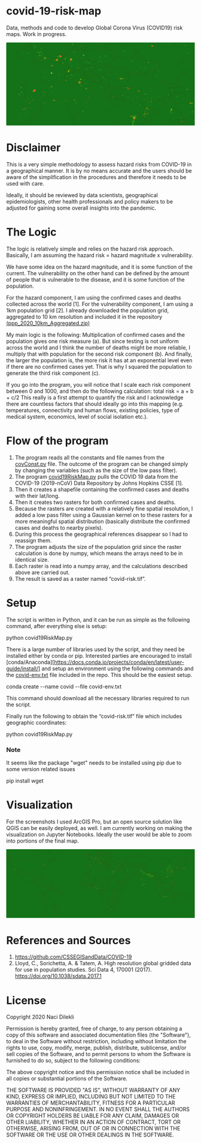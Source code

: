 # covid-19-risk-map
Data, methods and code to develop Global Corona Virus (COVID19) risk maps. Work in progress.

![](images/zoomed-risk-map.png)

# Disclaimer
This is a very simple methodology to assess hazard risks from COVID-19 in a geographical manner.  It is by no means accurate and the users should be aware of the simplification in the procedures and therefore it needs to be used with care.

Ideally, it should be reviewed by data scientists, geographical epidemiologists, other health professionals and policy makers to be adjusted for gaining some overall insights into the pandemic.

# The Logic

The logic is relatively simple and relies on the hazard risk approach. Basically, I am assuming the hazard risk = hazard magnitude x vulnerability.

We have some idea on the hazard magnitude, and it is some function of the current. The vulnerability on the other hand can be defined by the amount of people that is vulnerable to the disease, and it is some function of the population.

For the hazard component, I am using the confirmed cases and deaths collected across the world [1]. For the vulnerability component, I am using a 1km population grid [2]. I already downloaded the population grid, aggregated to 10 km resolution and included it in the repository [(ppp_2020_10km_Aggregated.zip)](ppp_2020_10km_Aggregated.zip)

My main logic is the following: Multiplication of confirmed cases and the population gives one risk measure (a). But since testing is not uniform across the world and I think the number of deaths might be more reliable, I multiply that with population for the second risk component (b). And finally, the larger the population is, the more risk it has at an exponential level even if there are no confirmed cases yet. That is why I squared the population to generate the third risk component (c). 

If you go into the program, you will notice that I scale each risk component between 0 and 1000, and then do the following calculation:
total risk = a + b + c/2
This really is a first attempt to quantify the risk and I acknowledge there are countless factors that should ideally go into this mapping (e.g. temperatures, connectivity and human flows, existing policies, type of medical system, economics, level of social isolation etc.). 

# Flow of the program

1.	The program reads all the constants and file names from the [covConst.py](covConst.py) file. The outcome of the program can be changed simply by changing the variables (such as the size of the low pass filter).
2.	The program [covid19RiskMap.py](covid19RiskMap.py) pulls the COVID 19 data from the COVID-19 (2019-nCoV) Data Repository by Johns Hopkins CSSE [1].
3.	Then it creates a shapefile containing the confirmed cases and deaths with their lat/long.
4.	Then it creates two rasters for both confirmed cases and deaths.
5.	Because the rasters are created with a relatively fine spatial resolution, I added a low pass filter using a Gaussian kernel on to these rasters for a more meaningful spatial distribution (basically distribute the confirmed cases and deaths to nearby pixels).
6.	During this process the geographical references disappear so I had to reassign them.
7.	The program adjusts the size of the population grid since the raster calculation is done by numpy, which means the arrays need to be in identical size.
8.	Each raster is read into a numpy array, and the calculations described above are carried out.
9.	The result is saved as a raster named “covid-risk.tif”.

# Setup
The script is written in Python, and it can be run as simple as the following command, after everything else is setup:

python covid19RiskMap.py

There is a large number of libraries used by the script, and they need be installed either by conda or pip. Interested parties are encouraged to install [conda/Anaconda][https://docs.conda.io/projects/conda/en/latest/user-guide/install/] and setup an environment  using the following commands and the [covid-env.txt](covid-env.txt) file included in the repo. This should be the easiest setup.

conda create --name covid --file covid-env.txt

This command should download all the necessary libraries required to run the script.

Finally run the following to obtain the “covid-risk.tif” file which includes geographic coordinates:

python covid19RiskMap.py

### Note
It seems like the package "wget" needs to be installed using pip due to some version related issues

pip install wget

# Visualization

For the screenshots I used ArcGIS Pro, but an open source solution like QGIS can be easily deployed, as well.  I am currently working on making the visualization on Jupyter Notebooks. Ideally the user would be able to zoom into portions of the final map.

![](images/covid-19-risk-map.png)

# References and Sources
1. https://github.com/CSSEGISandData/COVID-19
2. Lloyd, C., Sorichetta, A. & Tatem, A. High resolution global gridded data for use in population studies. Sci Data 4, 170001 (2017). https://doi.org/10.1038/sdata.2017.1

# License

Copyright 2020 Naci Dilekli

Permission is hereby granted, free of charge, to any person obtaining a copy of this software and associated documentation files (the "Software"), to deal in the Software without restriction, including without limitation the rights to use, copy, modify, merge, publish, distribute, sublicense, and/or sell copies of the Software, and to permit persons to whom the Software is furnished to do so, subject to the following conditions:

The above copyright notice and this permission notice shall be included in all copies or substantial portions of the Software.

THE SOFTWARE IS PROVIDED "AS IS", WITHOUT WARRANTY OF ANY KIND, EXPRESS OR IMPLIED, INCLUDING BUT NOT LIMITED TO THE WARRANTIES OF MERCHANTABILITY, FITNESS FOR A PARTICULAR PURPOSE AND NONINFRINGEMENT. IN NO EVENT SHALL THE AUTHORS OR COPYRIGHT HOLDERS BE LIABLE FOR ANY CLAIM, DAMAGES OR OTHER LIABILITY, WHETHER IN AN ACTION OF CONTRACT, TORT OR OTHERWISE, ARISING FROM, OUT OF OR IN CONNECTION WITH THE SOFTWARE OR THE USE OR OTHER DEALINGS IN THE SOFTWARE.
